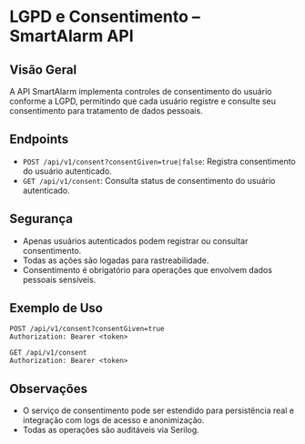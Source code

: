 # LGPD e Consentimento – SmartAlarm API

## Visão Geral

A API SmartAlarm implementa controles de consentimento do usuário conforme a LGPD, permitindo que cada usuário registre e consulte seu consentimento para tratamento de dados pessoais.

## Endpoints

- `POST /api/v1/consent?consentGiven=true|false`: Registra consentimento do usuário autenticado.
- `GET /api/v1/consent`: Consulta status de consentimento do usuário autenticado.

## Segurança

- Apenas usuários autenticados podem registrar ou consultar consentimento.
- Todas as ações são logadas para rastreabilidade.
- Consentimento é obrigatório para operações que envolvem dados pessoais sensíveis.

## Exemplo de Uso

```http
POST /api/v1/consent?consentGiven=true
Authorization: Bearer <token>

GET /api/v1/consent
Authorization: Bearer <token>
```

## Observações

- O serviço de consentimento pode ser estendido para persistência real e integração com logs de acesso e anonimização.
- Todas as operações são auditáveis via Serilog.
